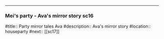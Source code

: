 ---
### Mei's party - Ava's mirror story sc16

#title:: Party mirror tales Ava
#description:: Ava's mirror story
#location:: houseparty
#next:: [[sc17]]

